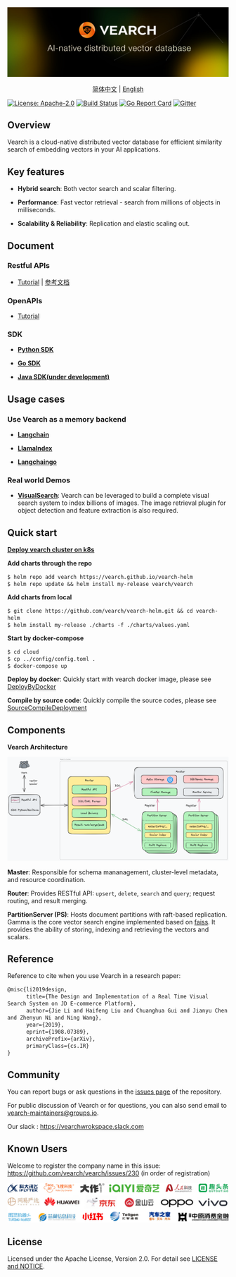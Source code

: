 <div align="center">
  <img src="assets/vearch_logo.png">
  <p>
    <a href="https://github.com/vearch/vearch/blob/master/README_ZH_CN.md">简体中文</a> | <a href="https://github.com/vearch/vearch/blob/master/README.md">English</a>
  </p>
</div>

[![License: Apache-2.0](https://img.shields.io/badge/License-Apache--2.0-blue.svg)](./LICENSE)
[![Build Status](https://github.com/vearch/vearch/actions/workflows/CI.yml/badge.svg)](https://github.com/vearch/vearch/actions/workflows/CI.yml)
[![Go Report Card](https://goreportcard.com/badge/github.com/vearch/vearch/v3)](https://goreportcard.com/report/github.com/vearch/vearch/v3)
[![Gitter](https://badges.gitter.im/vector_search/community.svg)](https://gitter.im/vector_search/community?utm_source=badge&utm_medium=badge&utm_campaign=pr-badge)

## Overview

Vearch is a cloud-native distributed vector database for efficient similarity search of embedding vectors in your AI applications.

## Key features

- **Hybrid search**: Both vector search and scalar filtering.

- **Performance**: Fast vector retrieval - search from millions of objects in milliseconds.

- **Scalability & Reliability**: Replication and elastic scaling out.

## Document

### Restful APIs

- [Tutorial](https://vearch.readthedocs.io/en/latest) | [参考文档](https://vearch.readthedocs.io/zh_CN/latest)

### OpenAPIs

- [Tutorial](https://vearch.github.io/tools#/)

### SDK

- **[Python SDK](sdk/python/README.md)**

- **[Go SDK](sdk/go/README.md)**

- **[Java SDK(under development)](sdk/java/README.md)**

## Usage cases

### Use Vearch as a memory backend

- **[Langchain](sdk/integrations/langchain/README.md)**

- **[LlamaIndex](sdk/integrations/llama-index/README.md)**

- **[Langchaingo](sdk/integrations/langchaingo/vearch/README.md)**

### Real world Demos

- **[VisualSearch](docs/Quickstart.md)**: Vearch can be leveraged to build a complete visual search system to index billions of images. The image retrieval plugin for object detection and feature extraction is also required.

## Quick start

**[Deploy vearch cluster on k8s](https://vearch.github.io/vearch-helm/)**

**Add charts through the repo**

```
$ helm repo add vearch https://vearch.github.io/vearch-helm
$ helm repo update && helm install my-release vearch/vearch
```

**Add charts from local**

```
$ git clone https://github.com/vearch/vearch-helm.git && cd vearch-helm
$ helm install my-release ./charts -f ./charts/values.yaml
```

**Start by docker-compose**

```
$ cd cloud
$ cp ../config/config.toml .
$ docker-compose up
```

**Deploy by docker**: Quickly start with vearch docker image, please see [DeployByDocker](docs/DeployByDocker.md)

**Compile by source code**: Quickly compile the source codes, please see [SourceCompileDeployment](docs/SourceCompileDeployment.md)

## Components

**Vearch Architecture**

![arc](assets/architecture.excalidraw.png)

**Master**: Responsible for schema mananagement, cluster-level metadata, and resource coordination.

**Router**: Provides RESTful API: `upsert`, `delete`, `search` and `query`; request routing, and result merging.

**PartitionServer (PS)**: Hosts document partitions with raft-based replication. Gamma is the core vector search engine implemented based on [faiss](https://github.com/facebookresearch/faiss). It provides the ability of storing, indexing and retrieving the vectors and scalars.

## Reference

Reference to cite when you use Vearch in a research paper:

```
@misc{li2019design,
      title={The Design and Implementation of a Real Time Visual Search System on JD E-commerce Platform},
      author={Jie Li and Haifeng Liu and Chuanghua Gui and Jianyu Chen and Zhenyun Ni and Ning Wang},
      year={2019},
      eprint={1908.07389},
      archivePrefix={arXiv},
      primaryClass={cs.IR}
}
```

## Community

You can report bugs or ask questions in the [issues page](https://github.com/vearch/vearch/issues) of the repository.

For public discussion of Vearch or for questions, you can also send email to vearch-maintainers@groups.io.

Our slack : https://vearchwrokspace.slack.com

## Known Users

Welcome to register the company name in this issue: https://github.com/vearch/vearch/issues/230 (in order of registration)

![Users](assets/company_logos/all.jpg)

## License

Licensed under the Apache License, Version 2.0. For detail see [LICENSE and NOTICE](https://github.com/vearch/vearch/blob/master/LICENSE).
